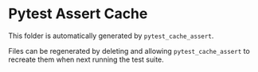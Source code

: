 # Pytest Assert Cache

This folder is automatically generated by `pytest_cache_assert`.

Files can be regenerated by deleting and allowing `pytest_cache_assert` to recreate them when next running the test suite.
